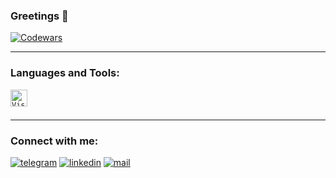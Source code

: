 ### Greetings 👋

<!--
**Leenday/Leenday** is a ✨ _special_ ✨ repository because its `README.md` (this file) appears on your GitHub profile.

Here are some ideas to get you started:

- 🔭 I’m currently working on ...
- 🌱 I’m currently learning ...
- 👯 I’m looking to collaborate on ...
- 🤔 I’m looking for help with ...
- 💬 Ask me about ...
- 📫 How to reach me: ...
- 😄 Pronouns: ...
- ⚡ Fun fact: ...
-->

[![Codewars](https://github.r2v.ch/codewars?user=Leenday&top_languages=true&hide_clan=true&theme=gradient_purple_dark)](https://www.codewars.com/users/Leenday)

---

### Languages and Tools:

<code><img align="left" alt="Visual Studio Code" width="27px" src="https://cdn.jsdelivr.net/gh/devicons/devicon/icons/vscode/vscode-original.svg" style="padding-right:11px;" /></code>

<br />
<br />

---

### Connect with me:

[![telegram](https://img.shields.io/badge/Telegram-2CA5E0?style=for-the-badge&logo=telegram&logoColor=white)](https://t.me/L33nday)
[![linkedin](https://img.shields.io/badge/LinkedIn-0077B5?style=for-the-badge&logo=linkedin&logoColor=white)](https://www.linkedin.com/in/denis-gorshkov-66156a18a/)
[![mail](https://img.shields.io/badge/Gmail-D14836?style=for-the-badge&logo=gmail&logoColor=white)](mailto:iammilagre@gmail.com)
